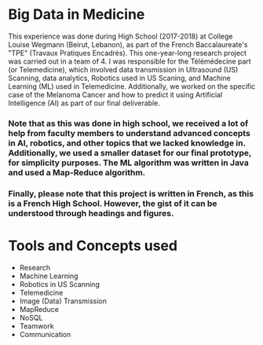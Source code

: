 # Big Data in Medicine

This experience was done during High School (2017-2018) at College Louise Wegmann (Beirut, Lebanon), as part of the French Baccalaureate's "TPE" (Travaux Pratiques Encadrés). This one-year-long research project was carried out in a team of 4. I was responsible for the Télémédecine part (or Telemedicine), which involved data transmission in Ultrasound (US) Scanning, data analytics, Robotics used in US Scaning, and Machine Learning (ML) used in Telemedicine. Additionally, we worked on the specific case of the Melanoma Cancer and how to predict it using Artificial Intelligence (AI) as part of our final deliverable. 

### Note that as this was done in high school, we received a lot of help from faculty members to understand advanced concepts in AI, robotics, and other topics that we lacked knowledge in. Additionally, we used a smaller dataset for our final prototype, for simplicity purposes. The ML algorithm was written in Java and used a Map-Reduce algorithm.

### Finally, please note that this project is written in French, as this is a French High School. However, the gist of it can be understood through headings and figures. 

# Tools and Concepts used 

* Research 
* Machine Learning
* Robotics in US Scanning
* Telemedicine
* Image (Data) Transmission 
* MapReduce
* NoSQL
* Teamwork
* Communication 
